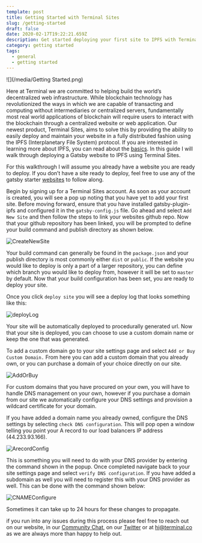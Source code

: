 ```yaml
---
template: post
title: Getting Started with Terminal Sites
slug: /getting-started
draft: false
date: 2020-02-17T19:22:21.659Z
description: Get started deploying your first site to IPFS with Terminal
category: getting started
tags:
  - general
  - getting started
---
```

![](/media/Getting Started.png)

Here at Terminal we are committed to helping build the world’s decentralized web infrastructure. While blockchain technology has revolutionized the ways in which we are capable of transacting and computing without intermediaries or centralized servers, fundamentally most real world applications of blockchain will require users to interact with the blockchain through a centralized website or web application. Our newest product, Terminal Sites, aims to solve this by providing the ability to easily deploy and maintain your website in a fully distributed fashion using the IPFS (Interplanetary File System) protocol. If you are interested in learning more about IPFS, you can read about the [basics](https://medium.com/@ConsenSys/an-introduction-to-ipfs-9bba4860abd0). In this guide I will walk through deploying a Gatsby website to IPFS using Terminal Sites.

For this walkthrough I will assume you already have a website you are ready to deploy. If you don’t have a site ready to deploy, feel free to use any of the gatsby starter [](https://www.gatsbyjs.org/starters/?v=2)[websites](https://www.gatsbyjs.org/starters/?v=2) to follow along.

Begin by signing up for a Terminal Sites account. As soon as your account is created, you will see a pop up noting that you have yet to add your first site. Before moving forward, ensure that you have installed gatsby-plugin-ipfs and configured it in the `gatsby-config.js` file. Go ahead and select `Add New Site` and then follow the steps to link your websites github repo. Now that your github repository has been linked, you will be prompted to define your build command and publish directory as shown below.

![CreateNewSite](https://gracious-heisenberg-ed7b14.netlify.com/static/65f3096803d7c5d270326d486f0a650f/06881/CreateNewSite.png)

Your build command can generally be found in the `package.json` and your publish directory is most commonly either `dist` or `public`. If the website you would like to deploy is only a part of a larger repository, you can define which branch you would like to deploy from, however it will be set to `master` by default. Now that your build configuration has been set, you are ready to deploy your site.

Once you click `deploy site` you will see a deploy log that looks something like this:

![deployLog](https://gracious-heisenberg-ed7b14.netlify.com/static/2f52278390815aed4daa49366a2812e0/49c97/deployLog.png)

Your site will be automatically deployed to procedurally generated url. Now that your site is deployed, you can choose to use a custom domain name or keep the one that was generated.

To add a custom domain go to your site settings page and select `Add or Buy Custom Domain.` From here you can add a custom domain that you already own, or you can purchase a domain of your choice directly on our site.

![AddOrBuy](https://gracious-heisenberg-ed7b14.netlify.com/static/f117b9513c37ab5d05861db7b754b0a8/94396/AddOrBuy.png)

For custom domains that you have procured on your own, you will have to handle DNS management on your own, however if you purchase a domain from our site we automatically configure your DNS settings and provision a wildcard certificate for your domain.

If you have added a domain name you already owned, configure the DNS settings by selecting `check DNS configuration`. This will pop open a window telling you point your A record to our load balancers IP address (44.233.93.166).

![ArecordConfig](https://gracious-heisenberg-ed7b14.netlify.com/static/947f049464bf1561663ec03a9840a47b/ff9c7/ArecordConfig.png)

This is something you will need to do with your DNS provider by entering the command shown in the popup. Once completed navigate back to your site settings page and select `verify DNS configuration`. If you have added a subdomain as well you will need to register this with your DNS provider as well. This can be done with the command shown below:

![CNAMEConfigure](https://gracious-heisenberg-ed7b14.netlify.com/static/680e3f14e4c406dec6b8030be0f31e31/c1e59/CNAMEConfigure.png)

Sometimes it can take up to 24 hours for these changes to propagate.

if you run into any issues during this process please feel free to reach out on our website, in our [Community Chat](https://join.slack.com/t/terminal-public/shared_invite/enQtOTM1MjQ3NTExMDU3LTNkYjU1ZGJhZGUyYjgwN2I3OThjY2U5OThlMGY2MGY0OGYxMDI1OWIwMTMwYzViZGY4ZGU0NDA0YmY4ZjVhOTg), on our [Twitter](https://twitter.com/terminaldotco) or at hi@terminal.co as we are always more than happy to help out.
